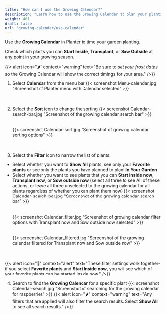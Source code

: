 ```yaml
---
title: "How can I use the Growing Calendar?"
description: "Learn how to use the Growing Calendar to plan your plantings"
weight: 401
draft: false
url: "growing-calendar/use-calendar"
---
```


Use the **Growing Calendar** in Planter to time your garden planting.

Check which plants you can **Start Inside**, **Transplant**, or **Sow Outside** at any point in your growing season.

{{< alert icon="🌶️" context="warning" text="Be sure to *set your frost dates* so the Growing Calendar will show the correct timings for your area." />}}

1. Select **Calendar** from the menu bar
{{< screenshot Menu-calendar.jpg "Screenshot of Planter menu with Calendar selected" >}}<br /><br /><br />

2. Select the **Sort** icon to change the sorting
{{< screenshot Calendar-search-bar.jpg "Screenshot of the growing calendar search bar" >}}<br /><br /><br />
{{< screenshot Calendar-sort.jpg "Screenshot of growing calendar sorting options" >}}<br /><br /><br />

3. Select the **Filter** icon to narrow the list of plants:
- Select whether you want to **Show All** plants, see only your **Favorite plants** or see only the plants you have planned to plant **In Your Garden**
- Select whether you want to see plants that you can **Start inside now**, **Transplant now**, or **Sow outside now** (select all three to see All of these actions, or leave all three unselected to the growing calendar for all plants regardless of whether you can plant them now)
{{< screenshot Calendar-search-bar.jpg "Screenshot of the growing calendar search bar" >}}<br /><br /><br />
{{< screenshot Calendar_filter.jpg "Screenshot of growing calendar filter options with Transplant now and Sow outside now selected" >}}<br /><br /><br />
{{< screenshot Calendar_filtered.jpg "Screenshot of the growing calendar filtered for Transplant now and Sow outside now" >}}<br /><br /><br />


{{< alert icon="🍐" context="alert" text="These filter settings work together- if you select **Favorite plants** and **Start Inside now**, you will see which of your favorite plants can be started inside now." />}}

4. Search to find the **Growing Calendar** for a specific plant
{{< screenshot Calendar-search.jpg "Screenshot of searching for the growing calendar for raspberries" >}}
{{< alert icon="🌶️" context="warning" text="Any filters that are applied will also filter the search results. Select **Show All** to see all search results." />}}
